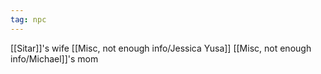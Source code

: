 ```yaml
---
tag: npc
---
```

[[Sitar]]'s wife
[[Misc, not enough info/Jessica Yusa]]
[[Misc, not enough info/Michael]]'s mom